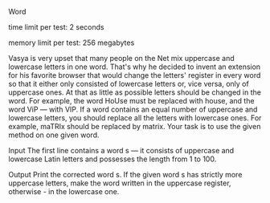Word

time limit per test: 2 seconds

memory limit per test: 256 megabytes

Vasya is very upset that many people on the Net mix uppercase and lowercase letters in one word. That's why he decided to invent an extension for his favorite browser that would change the letters' register in every word so that it either only consisted of lowercase letters or, vice versa, only of uppercase ones. At that as little as possible letters should be changed in the word. For example, the word HoUse must be replaced with house, and the word ViP — with VIP. If a word contains an equal number of uppercase and lowercase letters, you should replace all the letters with lowercase ones. For example, maTRIx should be replaced by matrix. Your task is to use the given method on one given word.

Input
The first line contains a word s — it consists of uppercase and lowercase Latin letters and possesses the length from 1 to 100.

Output
Print the corrected word s. If the given word s has strictly more uppercase letters, make the word written in the uppercase register, otherwise - in the lowercase one.

